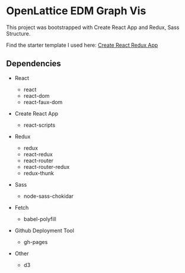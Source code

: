# OpenLattice EDM Graph Vis

This project was bootstrapped with Create React App and Redux, Sass Structure.

Find the starter template I used here: 
[Create React Redux App](https://yingray.github.io/create-react-redux-app/)

## Dependencies

* React
  * react
  * react-dom
  * react-faux-dom

* Create React App
  * react-scripts

* Redux
  * redux
  * react-redux
  * react-router
  * react-router-redux
  * redux-thunk

* Sass
  * node-sass-chokidar

* Fetch
  * babel-polyfill

* Github Deployment Tool
    * gh-pages

* Other
  * d3

